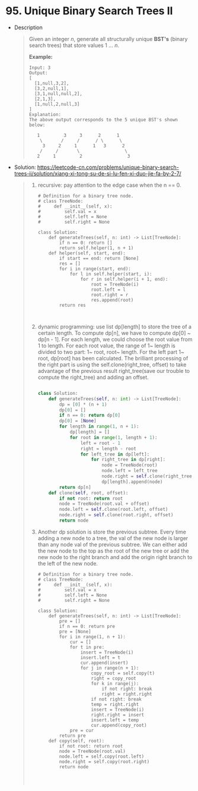 # 95. Unique Binary Search Trees II



- Description

  > Given an integer *n*, generate all structurally unique **BST's** (binary search trees) that store values 1 ... *n*.
  >
  > **Example:**
  >
  > ```
  > Input: 3
  > Output:
  > [
  >   [1,null,3,2],
  >   [3,2,null,1],
  >   [3,1,null,null,2],
  >   [2,1,3],
  >   [1,null,2,null,3]
  > ]
  > Explanation:
  > The above output corresponds to the 5 unique BST's shown below:
  > 
  >    1         3     3      2      1
  >     \       /     /      / \      \
  >      3     2     1      1   3      2
  >     /     /       \                 \
  >    2     1         2                 3
  > ```

- Solution: https://leetcode-cn.com/problems/unique-binary-search-trees-ii/solution/xiang-xi-tong-su-de-si-lu-fen-xi-duo-jie-fa-by-2-7/

  > 1. recursive: pay attention to the edge case when the n == 0.
  >
  >    ```python3
  >    # Definition for a binary tree node.
  >    # class TreeNode:
  >    #     def __init__(self, x):
  >    #         self.val = x
  >    #         self.left = None
  >    #         self.right = None
  >    
  >    class Solution:
  >        def generateTrees(self, n: int) -> List[TreeNode]:
  >            if n == 0: return []
  >            return self.helper(1, n + 1)
  >        def helper(self, start, end):
  >            if start == end: return [None]
  >            res = []
  >            for i in range(start, end):
  >                for l in self.helper(start, i):
  >                    for r in self.helper(i + 1, end):
  >                        root = TreeNode(i)
  >                        root.left = l
  >                        root.right = r
  >                        res.append(root)
  >            return res
  >                        
  >            
  >    ```
  >
  > 2. dynamic programming: use list dp[length] to store the tree of a certain length. To compute dp[n], we have to compute dp[0] ~ dp[n - 1]. For each length, we could choose the root value from 1 to length. For each root value, the range of 1~ length is divided to two part: 1~ root, root~ length. For the left part 1~ root, dp[root] has been calculated. The brilliant processing of the right part is using the self.clone(right_tree, offset) to take advantage of  the previous result right_tree(save our trouble to compute the right_tree) and adding an offset.
  >
  >    ```python
  >    
  >    class Solution:
  >        def generateTrees(self, n: int) -> List[TreeNode]:
  >            dp = [0] * (n + 1)
  >            dp[0] = []
  >            if n == 0: return dp[0]
  >            dp[0] = [None]
  >            for length in range(1, n + 1):
  >                dp[length] = []
  >                for root in range(1, length + 1):
  >                    left = root - 1
  >                    right = length - root
  >                    for left_tree in dp[left]:
  >                        for right_tree in dp[right]:
  >                            node = TreeNode(root)
  >                            node.left = left_tree
  >                            node.right = self.clone(right_tree, root)
  >                            dp[length].append(node)
  >            return dp[n]
  >        def clone(self, root, offset):
  >            if not root: return root
  >            node = TreeNode(root.val + offset)
  >            node.left = self.clone(root.left, offset)
  >            node.right = self.clone(root.right, offset)
  >            return node
  >    ```
  >
  > 3. Another dp solution is store the previous subtree. Every time adding a new node to a tree, the val of the new node is larger than any node val of the previous subtree. We can either add the new node to the top as the root of the new tree or add the new node to the right branch and add the origin right branch to the left of the new node. 
  >
  >    ```
  >    # Definition for a binary tree node.
  >    # class TreeNode:
  >    #     def __init__(self, x):
  >    #         self.val = x
  >    #         self.left = None
  >    #         self.right = None
  >    
  >    class Solution:
  >        def generateTrees(self, n: int) -> List[TreeNode]:
  >            pre = []
  >            if n == 0: return pre
  >            pre = [None]
  >            for i in range(1, n + 1):
  >                cur = []
  >                for t in pre:
  >                    insert = TreeNode(i)
  >                    insert.left = t
  >                    cur.append(insert)
  >                    for j in range(n + 1):
  >                        copy_root = self.copy(t)
  >                        right = copy_root
  >                        for k in range(j):
  >                            if not right: break
  >                            right = right.right
  >                        if not right: break
  >                        temp = right.right
  >                        insert = TreeNode(i)
  >                        right.right = insert
  >                        insert.left = temp
  >                        cur.append(copy_root)
  >                pre = cur
  >            return pre
  >        def copy(self, root):
  >            if not root: return root
  >            node = TreeNode(root.val)
  >            node.left = self.copy(root.left)
  >            node.right = self.copy(root.right)
  >            return node
  >                            
  >                    
  >            
  >    ```
  >
  >    
